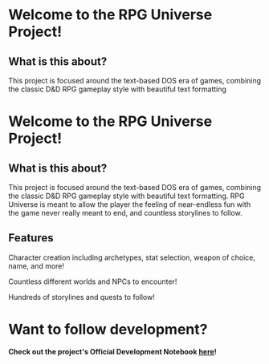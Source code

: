 # Welcome to the RPG Universe Project!

## What is this about?

This project is focused around the text-based DOS era of games, combining the classic D&D RPG gameplay style with beautiful text formatting

# Welcome to the RPG Universe Project!

## What is this about?

This project is focused around the text-based DOS era of games, combining the classic D&D RPG gameplay style with beautiful text formatting. RPG Universe is meant to allow the player the feeling of near-endless fun with the game never really meant to end, and countless storylines to follow.

## Features

Character creation including archetypes, stat selection, weapon of choice, name, and more!

Countless different worlds and NPCs to encounter!

Hundreds of storylines and quests to follow!

# Want to follow development?

**Check out the project's Official Development Notebook [here](https://github.com/SpyrossS3/RPGUniverse/blob/main/dev_notebook.ipynb)!**
